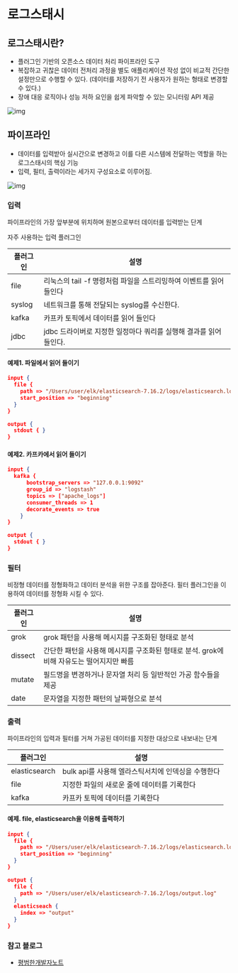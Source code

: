 # 로그스태시

## 로그스태시란?

- 플러그인 기반의 오픈소스 데이터 처리 파이프라인 도구
- 복잡하고 귀찮은 데이터 전처리 과정을 별도 애플리케이션 작성 없이 비교적 간단한 설정만으로 수행할 수 있다. (데이터를 저장하기 전 사용자가 원하는 형태로 변경할 수 있다.)
- 장애 대응 로직이나 성능 저하 요인을 쉽게 파악할 수 있는 모니터링 API 제공

![img](https://blog.kakaocdn.net/dn/tb2YH/btrJRES8WLZ/VvO9aq1FFM4fKsC2OsJGP0/img.png)

## 파이프라인

- 데이터를 입력받아 실시간으로 변경하고 이를 다른 시스템에 전달하는 역할을 하는 로그스태시의 핵심 기능
- 입력, 필터, 출력이라는 세가지 구성요소로 이루어짐.

![img](https://blog.kakaocdn.net/dn/b4Xvhr/btrJRxT2ZcF/JwG1G5bOznac0tJRMjajC0/img.png)



### 입력

파이프라인의 가장 앞부분에 위치하며 원본으로부터 데이터를 입력받는 단계

자주 사용하는 입력 플러그인

| 플러그인 | 설명                                                         |
| -------- | ------------------------------------------------------------ |
| file     | 리눅스의 tail -f 명령처럼 파일을 스트리밍하여 이벤트를 읽어 들인다 |
| syslog   | 네트워크를 통해 전달되는 syslog를 수신한다.                  |
| kafka    | 카프카 토픽에서 데이터를 읽어 들인다                         |
| jdbc     | jdbc 드라이버로 지정한 일정마다 쿼리를 실행해 결과를 읽어들인다. |

#### 예제1. 파일에서 읽어 들이기

```json
input {
  file {
    path => "/Users/user/elk/elasticsearch-7.16.2/logs/elasticsearch.log"
    start_position => "beginning"
  }
}

output {
  stdout { }
}
```

#### 예제2. 카프카에서 읽어 들이기

```json
input {
  kafka {
      bootstrap_servers => "127.0.0.1:9092"
      group_id => "logstash"
      topics => ["apache_logs"]
      consumer_threads => 1
      decorate_events => true
    }
}

output {
  stdout { }
}
```

### 필터

비정형 데이터를 정형화하고 데이터 분석을 위한 구조를 잡아준다. 필터 플러그인을 이용하여 데이터를 정형화 시킬 수 있다.

| 플러그인 | 설명                                                         |
| -------- | ------------------------------------------------------------ |
| grok     | grok 패턴을 사용해 메시지를 구조화된 형태로 분석             |
| dissect  | 간단한 패턴을 사용해 메시지를 구조화된 형태로 분석. grok에 비해 자유도는 떨어지지만 빠름 |
| mutate   | 필드명을 변경하거나 문자열 처리 등 일반적인 가공 함수들을 제공 |
| date     | 문자열을 지정한 패턴의 날짜형으로 분석                       |



### 출력

파이프라인의 입력과 필터를 거쳐 가공된 데이터를 지정한 대상으로 내보내는 단계

| 플러그인      | 설명                                               |
| ------------- | -------------------------------------------------- |
| elasticsearch | bulk api를 사용해 엘라스틱서치에 인덱싱을 수행한다 |
| file          | 지정한 파일의 새로운 줄에 데이터를 기록한다        |
| kafka         | 카프카 토픽에 데이터를 기록한다                    |

#### 예제.  file, elasticsearch을 이용해 출력하기

```json
input {
  file {
    path => "/Users/user/elk/elasticsearch-7.16.2/logs/elasticsearch.log"
    start_position => "beginning"
  }
}

output {
  file {
    path => "/Users/user/elk/elasticsearch-7.16.2/logs/output.log"
  }
  elasticseach {
    index => "output"
  }
}
```

### 참고 블로그

- [평범한개발자노트](https://cornswrold.tistory.com/568)

